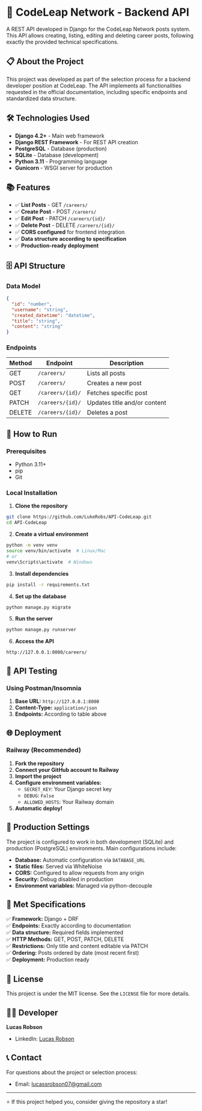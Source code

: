 # 🚀 CodeLeap Network - Backend API

A REST API developed in Django for the CodeLeap Network posts system. This API allows creating, listing, editing and deleting career posts, following exactly the provided technical specifications.

## 📋 About the Project

This project was developed as part of the selection process for a backend developer position at CodeLeap. The API implements all functionalities requested in the official documentation, including specific endpoints and standardized data structure.

## 🛠️ Technologies Used

- **Django 4.2+** - Main web framework
- **Django REST Framework** - For REST API creation
- **PostgreSQL** - Database (production)
- **SQLite** - Database (development)
- **Python 3.11** - Programming language
- **Gunicorn** - WSGI server for production

## 📚 Features

- ✅ **List Posts** - GET `/careers/`
- ✅ **Create Post** - POST `/careers/`
- ✅ **Edit Post** - PATCH `/careers/{id}/`
- ✅ **Delete Post** - DELETE `/careers/{id}/`
- ✅ **CORS configured** for frontend integration
- ✅ **Data structure according to specification**
- ✅ **Production-ready deployment**

## 🗄️ API Structure

### Data Model

```json
{
  "id": "number",
  "username": "string", 
  "created_datetime": "datetime",
  "title": "string",
  "content": "string"
}
```

### Endpoints

| Method | Endpoint | Description |
|--------|----------|-------------|
| GET | `/careers/` | Lists all posts |
| POST | `/careers/` | Creates a new post |
| GET | `/careers/{id}/` | Fetches specific post |
| PATCH | `/careers/{id}/` | Updates title and/or content |
| DELETE | `/careers/{id}/` | Deletes a post |

## 🚀 How to Run

### Prerequisites

- Python 3.11+
- pip
- Git

### Local Installation

1. **Clone the repository**
```bash
git clone https://github.com/LukeRobs/API-CodeLeap.git
cd API-CodeLeap
```

2. **Create a virtual environment**
```bash
python -m venv venv
source venv/bin/activate  # Linux/Mac
# or
venv\Scripts\activate  # Windows
```

3. **Install dependencies**
```bash
pip install -r requirements.txt
```

4. **Set up the database**
```bash
python manage.py migrate
```

5. **Run the server**
```bash
python manage.py runserver
```

6. **Access the API**
```
http://127.0.0.1:8000/careers/
```

## 🧪 API Testing

### Using Postman/Insomnia

1. **Base URL:** `http://127.0.0.1:8000`
2. **Content-Type:** `application/json`
3. **Endpoints:** According to table above

## 🌐 Deployment

### Railway (Recommended)

1. **Fork the repository**
2. **Connect your GitHub account to Railway**
3. **Import the project**
4. **Configure environment variables:**
   - `SECRET_KEY`: Your Django secret key
   - `DEBUG`: `False`
   - `ALLOWED_HOSTS`: Your Railway domain
5. **Automatic deploy!**

## 🔧 Production Settings

The project is configured to work in both development (SQLite) and production (PostgreSQL) environments. Main configurations include:

- **Database:** Automatic configuration via `DATABASE_URL`
- **Static files:** Served via WhiteNoise
- **CORS:** Configured to allow requests from any origin
- **Security:** Debug disabled in production
- **Environment variables:** Managed via python-decouple

## 📝 Met Specifications

✅ **Framework:** Django + DRF  
✅ **Endpoints:** Exactly according to documentation  
✅ **Data structure:** Required fields implemented  
✅ **HTTP Methods:** GET, POST, PATCH, DELETE  
✅ **Restrictions:** Only title and content editable via PATCH  
✅ **Ordering:** Posts ordered by date (most recent first)  
✅ **Deployment:** Production ready  

## 📄 License

This project is under the MIT license. See the `LICENSE` file for more details.

## 👨‍💻 Developer

**Lucas Robson**
- LinkedIn: [Lucas Robson](https://www.linkedin.com/in/lucas-robson-dev/)

## 📞 Contact

For questions about the project or selection process:
- Email: lucassrobson07@gmail.com

---
⭐ If this project helped you, consider giving the repository a star!
